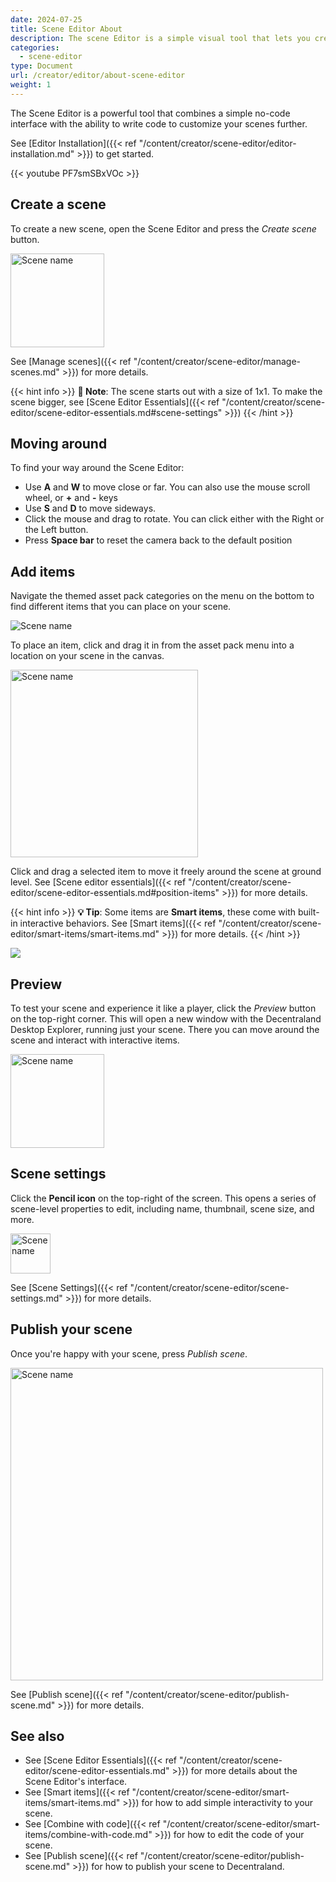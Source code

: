 ```yaml
---
date: 2024-07-25
title: Scene Editor About
description: The scene Editor is a simple visual tool that lets you create and publish Decentraland scenes.
categories:
  - scene-editor
type: Document
url: /creator/editor/about-scene-editor
weight: 1
---
```


The Scene Editor is a powerful tool that combines a simple no-code interface with the ability to write code to customize your scenes further.

See [Editor Installation]({{< ref "/content/creator/scene-editor/editor-installation.md" >}}) to get started.

<!-- TODO: update video -->

{{< youtube PF7smSBxVOc >}}

## Create a scene

To create a new scene, open the Scene Editor and press the _Create scene_ button.

<img src="/images/editor/create-scene.png" width="150" alt="Scene name"/>

See [Manage scenes]({{< ref "/content/creator/scene-editor/manage-scenes.md" >}}) for more details.

{{< hint info >}}
**📔 Note**: The scene starts out with a size of 1x1. To make the scene bigger, see [Scene Editor Essentials]({{< ref "/content/creator/scene-editor/scene-editor-essentials.md#scene-settings" >}})
{{< /hint >}}

<!-- TODO: in the future talk about templates -->

## Moving around

To find your way around the Scene Editor:

- Use **A** and **W** to move close or far. You can also use the mouse scroll wheel, or **+** and **-** keys
- Use **S** and **D** to move sideways.
- Click the mouse and drag to rotate. You can click either with the Right or the Left button.
- Press **Space bar** to reset the camera back to the default position

## Add items

Navigate the themed asset pack categories on the menu on the bottom to find different items that you can place on your scene.

<img src="/images/editor/asset-packs.png" alt="Scene name"/>

To place an item, click and drag it in from the asset pack menu into a location on your scene in the canvas.

<img src="/images/editor/drop-item.gif" width="300" alt="Scene name"/>

Click and drag a selected item to move it freely around the scene at ground level. See [Scene editor essentials]({{< ref "/content/creator/scene-editor/scene-editor-essentials.md#position-items" >}}) for more details.

{{< hint info >}}
**💡 Tip**: Some items are **Smart items**, these come with built-in interactive behaviors. See [Smart items]({{< ref "/content/creator/scene-editor/smart-items/smart-items.md" >}}) for more details.
{{< /hint >}}

<img src="/images/editor/smart-items.jpg"/>

## Preview

To test your scene and experience it like a player, click the _Preview_ button on the top-right corner. This will open a new window with the Decentraland Desktop Explorer, running just your scene. There you can move around the scene and interact with interactive items.

<!-- TODO: DOWNLOAD EXPLORER
To open a scene preview, you must have Decentraland installed on your desktop. If you don't, LINK
 -->

<img src="/images/editor/preview-button.png" width="150" alt="Scene name"/>

## Scene settings

Click the **Pencil icon** on the top-right of the screen. This opens a series of scene-level properties to edit, including name, thumbnail, scene size, and more.

<img src="/images/editor/pencil-icon.png" alt="Scene name" width="64"/>

See [Scene Settings]({{< ref "/content/creator/scene-editor/scene-settings.md" >}}) for more details.

## Publish your scene

Once you're happy with your scene, press _Publish scene_.

 <img src="/images/editor/publish-options.png" alt="Scene name" width="500"/>

See [Publish scene]({{< ref "/content/creator/scene-editor/publish-scene.md" >}}) for more details.

## See also

- See [Scene Editor Essentials]({{< ref "/content/creator/scene-editor/scene-editor-essentials.md" >}}) for more details about the Scene Editor's interface.
- See [Smart items]({{< ref "/content/creator/scene-editor/smart-items/smart-items.md" >}}) for how to add simple interactivity to your scene.
- See [Combine with code]({{< ref "/content/creator/scene-editor/smart-items/combine-with-code.md" >}}) for how to edit the code of your scene.
- See [Publish scene]({{< ref "/content/creator/scene-editor/publish-scene.md" >}}) for how to publish your scene to Decentraland.
